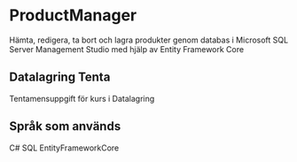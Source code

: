 # ProductManager

Hämta, redigera, ta bort och lagra produkter genom databas i Microsoft SQL Server Management Studio med hjälp av Entity Framework Core

## Datalagring Tenta

Tentamensuppgift för kurs i Datalagring

## Språk som används

C# SQL EntityFrameworkCore
